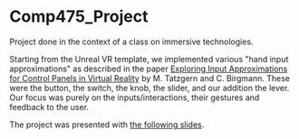# Comp475_Project

Project done in the context of a class on immersive technologies.

Starting from the Unreal VR template, we implemented various "hand input approximations" as described in the paper [Exploring Input Approximations for Control Panels in Virtual Reality](https://ieeexplore.ieee.org/abstract/document/9417652) by M. Tatzgern and C. Birgmann. These were the button, the switch, the knob, the slider, and our addition the lever. Our focus was purely on the inputs/interactions, their gestures and feedback to the user.

The project was presented with [the following slides](https://docs.google.com/presentation/d/1dg7OmYlM185wWAp959KXPwcm_Ie30xg212OJzyOmSQw/edit?usp=sharing).
